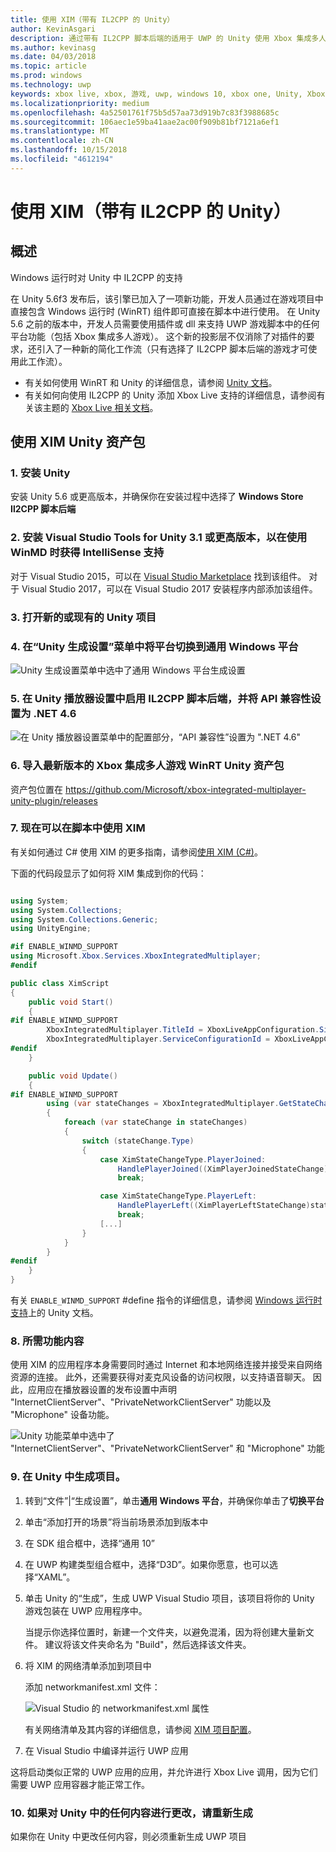 ```yaml
---
title: 使用 XIM（带有 IL2CPP 的 Unity）
author: KevinAsgari
description: 通过带有 IL2CPP 脚本后端的适用于 UWP 的 Unity 使用 Xbox 集成多人游戏
ms.author: kevinasg
ms.date: 04/03/2018
ms.topic: article
ms.prod: windows
ms.technology: uwp
keywords: xbox live, xbox, 游戏, uwp, windows 10, xbox one, Unity, Xbox 集成多人游戏
ms.localizationpriority: medium
ms.openlocfilehash: 4a52501761f75b5d57aa73d919b7c83f3988685c
ms.sourcegitcommit: 106aec1e59ba41aae2ac00f909b81bf7121a6ef1
ms.translationtype: MT
ms.contentlocale: zh-CN
ms.lasthandoff: 10/15/2018
ms.locfileid: "4612194"
---
```

# <a name="use-xim-unity-with-il2cpp"></a>使用 XIM（带有 IL2CPP 的 Unity）

## <a name="overview"></a>概述

Windows 运行时对 Unity 中 IL2CPP 的支持

在 Unity 5.6f3 发布后，该引擎已加入了一项新功能，开发人员通过在游戏项目中直接包含 Windows 运行时 (WinRT) 组件即可直接在脚本中进行使用。 在 Unity 5.6 之前的版本中，开发人员需要使用插件或 dll 来支持 UWP 游戏脚本中的任何平台功能（包括 Xbox 集成多人游戏）。 这个新的投影层不仅消除了对插件的要求，还引入了一种新的简化工作流（只有选择了 IL2CPP 脚本后端的游戏才可使用此工作流）。

- 有关如何使用 WinRT 和 Unity 的详细信息，请参阅 [Unity 文档](https://docs.unity3d.com/Manual/IL2CPP-WindowsRuntimeSupport.html)。
- 有关如何向使用 IL2CPP 的 Unity 添加 Xbox Live 支持的详细信息，请参阅有关该主题的 [Xbox Live 相关文档](https://docs.microsoft.com/windows/uwp/xbox-live/get-started-with-partner/partner-add-xbox-live-to-unity-uwp)。

## <a name="using-the-xim-unity-asset-package"></a>使用 XIM Unity 资产包

### <a name="1-install-unity"></a>1. 安装 Unity

安装 Unity 5.6 或更高版本，并确保你在安装过程中选择了 **Windows Store Il2CPP 脚本后端**

### <a name="2-install-visual-studio-tools-for-unity-version-31-and-above-for-intellisense-support-when-using-winmds"></a>2. 安装 Visual Studio Tools for Unity 3.1 或更高版本，以在使用 WinMD 时获得 IntelliSense 支持

对于 Visual Studio 2015，可以在 [Visual Studio Marketplace](https://marketplace.visualstudio.com/items?itemName=SebastienLebreton.VisualStudio2015ToolsforUnity) 找到该组件。 对于 Visual Studio 2017，可以在 Visual Studio 2017 安装程序内部添加该组件。

### <a name="3-open-a-new-or-existing-unity-project"></a>3. 打开新的或现有的 Unity 项目

### <a name="4-switch-the-platform-to-universal-windows-platform-in-the-unity-build-settings-menu"></a>4. 在“Unity 生成设置”菜单中将平台切换到通用 Windows 平台

![Unity 生成设置菜单中选中了通用 Windows 平台生成设置](../../images/xboxintegratedmultiplayer/xim-unity-build.png)

### <a name="5-enable-il2cpp-scripting-backend-in-the-unity-player-settings-and-set-api-compatibility-to-net-46"></a>5. 在 Unity 播放器设置中启用 IL2CPP 脚本后端，并将 API 兼容性设置为 .NET 4.6

![在 Unity 播放器设置菜单中的配置部分，“API 兼容性”设置为 ".NET 4.6"](../../images/unity/unity-il2cpp-1.png)

### <a name="6-import-the-latest-version-of-the-xbox-integrated-multiplayer-winrt-unity-asset-package"></a>6. 导入最新版本的 Xbox 集成多人游戏 WinRT Unity 资产包

资产包位置在 https://github.com/Microsoft/xbox-integrated-multiplayer-unity-plugin/releases

### <a name="7-you-can-now-use-xim-in-your-scripts"></a>7. 现在可以在脚本中使用 XIM

有关如何通过 C# 使用 XIM 的更多指南，请参阅[使用 XIM (C#)](using-xim-cs.md)。

下面的代码段显示了如何将 XIM 集成到你的代码：

```cs

using System;
using System.Collections;
using System.Collections.Generic;
using UnityEngine;

#if ENABLE_WINMD_SUPPORT
using Microsoft.Xbox.Services.XboxIntegratedMultiplayer;
#endif

public class XimScript
{
    public void Start()
    {
#if ENABLE_WINMD_SUPPORT
        XboxIntegratedMultiplayer.TitleId = XboxLiveAppConfiguration.SingletonInstance.TitleId;
        XboxIntegratedMultiplayer.ServiceConfigurationId = XboxLiveAppConfiguration.SingletonInstance.ServiceConfigurationId;
#endif
    }

    public void Update()
    {
#if ENABLE_WINMD_SUPPORT
        using (var stateChanges = XboxIntegratedMultiplayer.GetStateChanges())
        {
            foreach (var stateChange in stateChanges)
            {
                switch (stateChange.Type)
                {
                    case XimStateChangeType.PlayerJoined:
                        HandlePlayerJoined((XimPlayerJoinedStateChange)stateChange);
                        break;

                    case XimStateChangeType.PlayerLeft:
                        HandlePlayerLeft((XimPlayerLeftStateChange)stateChange);
                        break;
                    [...]
                }
            }
        }
#endif
    }
}
```

有关 `ENABLE_WINMD_SUPPORT` #define 指令的详细信息，请参阅 [Windows 运行时支持](https://docs.unity3d.com/Manual/IL2CPP-WindowsRuntimeSupport.html)上的 Unity 文档。

### <a name="8-required-capability-content"></a>8. 所需功能内容

使用 XIM 的应用程序本身需要同时通过 Internet 和本地网络连接并接受来自网络资源的连接。 此外，还需要获得对麦克风设备的访问权限，以支持语音聊天。 因此，应用应在播放器设置的发布设置中声明 "InternetClientServer"、"PrivateNetworkClientServer" 功能以及 "Microphone" 设备功能。

![Unity 功能菜单中选中了 "InternetClientServer"、"PrivateNetworkClientServer" 和 "Microphone" 功能](../../images/xboxintegratedmultiplayer/xim-unity-capability.png)

### <a name="9-build-the-project-in-unity"></a>9. 在 Unity 中生成项目。

1. 转到“文件”|“生成设置”，单击**通用 Windows 平台**，并确保你单击了**切换平台**

2. 单击“添加打开的场景”将当前场景添加到版本中

3. 在 SDK 组合框中，选择“通用 10”

4. 在 UWP 构建类型组合框中，选择“D3D”。如果你愿意，也可以选择“XAML”。

5. 单击 Unity 的“生成”，生成 UWP Visual Studio 项目，该项目将你的 Unity 游戏包装在 UWP 应用程序中。

    当提示你选择位置时，新建一个文件夹，以避免混淆，因为将创建大量新文件。 建议将该文件夹命名为 "Build"，然后选择该文件夹。

6. 将 XIM 的网络清单添加到项目中

    添加 networkmanifest.xml 文件：

    ![Visual Studio 的 networkmanifest.xml 属性](../../images/xboxintegratedmultiplayer/xim-unity-networkmanifest.png)

    有关网络清单及其内容的详细信息，请参阅 [XIM 项目配置](xim-manifest.md)。

7. 在 Visual Studio 中编译并运行 UWP 应用

这将启动类似正常的 UWP 应用的应用，并允许进行 Xbox Live 调用，因为它们需要 UWP 应用容器才能正常工作。

### <a name="10-rebuild-if-you-make-changes-to-anything-in-unity"></a>10. 如果对 Unity 中的任何内容进行更改，请重新生成

如果你在 Unity 中更改任何内容，则必须重新生成 UWP 项目
